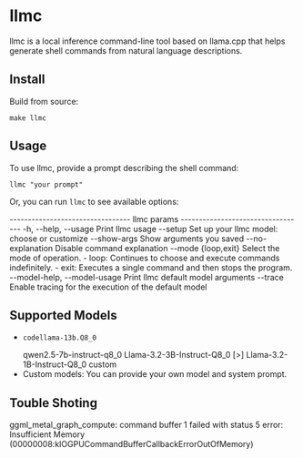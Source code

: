llmc
====

llmc is a local inference command-line tool based on llama.cpp that helps generate shell commands from natural language descriptions.

Install
-------

Build from source:

    make llmc

Usage
-----

To use llmc, provide a prompt describing the shell command:

    llmc "your prompt"

Or, you can run `llmc` to see available options:

--------------------------------- llmc params ----------------------------------
-h,    --help, --usage                  Print llmc usage
--setup                                 Set up your llmc model: choose or customize
--show-args                             Show arguments you saved
--no-explanation                        Disable command explanation
--mode {loop,exit}                      Select the mode of operation.
                                                - loop: Continues to choose and execute commands indefinitely.
                                                - exit: Executes a single command and then stops the program.
--model-help, --model-usage             Print llmc default model arguments
--trace                                 Enable tracing for the execution of the default model


Supported Models
----------------

-     codellama-13b.Q8_0
    qwen2.5-7b-instruct-q8_0
    Llama-3.2-3B-Instruct-Q8_0
[>] Llama-3.2-1B-Instruct-Q8_0
    custom
- Custom models: You can provide your own model and system prompt.


Touble Shoting
----------------

ggml_metal_graph_compute: command buffer 1 failed with status 5
error: Insufficient Memory (00000008:kIOGPUCommandBufferCallbackErrorOutOfMemory)